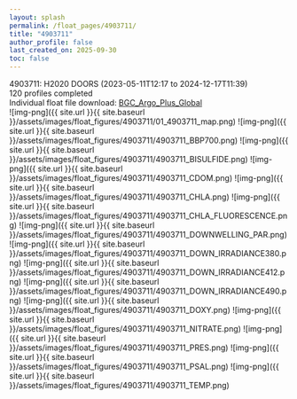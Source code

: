 ```yaml
---
layout: splash
permalink: /float_pages/4903711/
title: "4903711"
author_profile: false
last_created_on: 2025-09-30
toc: false
---
```

 
4903711: H2020 DOORS (2023-05-11T12:17 to 2024-12-17T11:39)\
120 profiles completed\
Individual float file download: [BGC_Argo_Plus_Global](https://ftp.soest.hawaii.edu/bgc_argo_plus/Individual_Floats/outliers_removed/4903711_Sprof_processed.nc)\
![img-png]({{ site.url }}{{ site.baseurl }}/assets/images/float_figures/4903711/01_4903711_map.png)
![img-png]({{ site.url }}{{ site.baseurl }}/assets/images/float_figures/4903711/4903711_BBP700.png)
![img-png]({{ site.url }}{{ site.baseurl }}/assets/images/float_figures/4903711/4903711_BISULFIDE.png)
![img-png]({{ site.url }}{{ site.baseurl }}/assets/images/float_figures/4903711/4903711_CDOM.png)
![img-png]({{ site.url }}{{ site.baseurl }}/assets/images/float_figures/4903711/4903711_CHLA.png)
![img-png]({{ site.url }}{{ site.baseurl }}/assets/images/float_figures/4903711/4903711_CHLA_FLUORESCENCE.png)
![img-png]({{ site.url }}{{ site.baseurl }}/assets/images/float_figures/4903711/4903711_DOWNWELLING_PAR.png)
![img-png]({{ site.url }}{{ site.baseurl }}/assets/images/float_figures/4903711/4903711_DOWN_IRRADIANCE380.png)
![img-png]({{ site.url }}{{ site.baseurl }}/assets/images/float_figures/4903711/4903711_DOWN_IRRADIANCE412.png)
![img-png]({{ site.url }}{{ site.baseurl }}/assets/images/float_figures/4903711/4903711_DOWN_IRRADIANCE490.png)
![img-png]({{ site.url }}{{ site.baseurl }}/assets/images/float_figures/4903711/4903711_DOXY.png)
![img-png]({{ site.url }}{{ site.baseurl }}/assets/images/float_figures/4903711/4903711_NITRATE.png)
![img-png]({{ site.url }}{{ site.baseurl }}/assets/images/float_figures/4903711/4903711_PRES.png)
![img-png]({{ site.url }}{{ site.baseurl }}/assets/images/float_figures/4903711/4903711_PSAL.png)
![img-png]({{ site.url }}{{ site.baseurl }}/assets/images/float_figures/4903711/4903711_TEMP.png)
